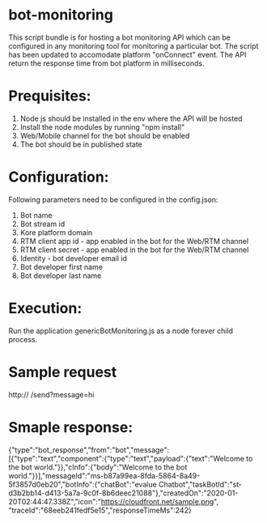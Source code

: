 # bot-monitoring
This script bundle is for hosting a bot monitoring API which can be configured in any monitoring tool for monitoring a particular bot. The script has been updated to accomodate platform "onConnect" event. The API return the response time from bot platform in milliseconds.

# Prequisites:
1. Node js should be installed in the env where the API will be hosted
2. Install the node modules by running "npm install"
3. Web/Mobile channel for the bot should be enabled
4. The bot should be in published state

# Configuration:
Following parameters need to be configured in the config.json:
1. Bot name
2. Bot stream id
3. Kore platform domain
4. RTM client app id - app enabled in the bot for the Web/RTM channel
5. RTM client secret - app enabled in the bot for the Web/RTM channel
6. Identity - bot developer email id
7. Bot developer first name
8. Bot developer last name

# Execution:
Run the application genericBotMonitoring.js as a node forever child process.

# Sample request
http:// <API endpoint>/send?message=hi

# Smaple response:
{"type":"bot_response","from":"bot","message":[{"type":"text","component":{"type":"text","payload":{"text":"Welcome to the bot world."}},"cInfo":{"body":"Welcome to the bot world."}}],"messageId":"ms-b87a99ea-8fda-5864-8a49-5f3857d0eb20","botInfo":{"chatBot":"evalue Chatbot","taskBotId":"st-d3b2bb14-d413-5a7a-9c0f-8b6deec21088"},"createdOn":"2020-01-20T02:44:47.338Z","icon":"https://cloudfront.net/sample.png", "traceId":"68eeb241fedf5e15","responseTimeMs":242}


